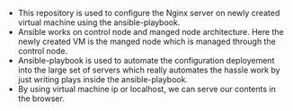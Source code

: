 - This repository is used to configure the Nginx server on newly created virtual machine using the ansible-playbook.
- Ansible works on control node and manged node architecture. Here the newly created VM is the manged node which is managed through the control node.
- Ansible-playbook is used to automate the configuration deployement into the large set of servers which really automates the hassle work by just writing plays inside the ansible-playbook.
- By using virtual machine ip or localhost, we can serve our contents in the browser.
   

